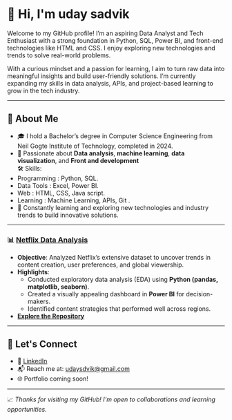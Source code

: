 # 👋 Hi, I'm uday sadvik  

Welcome to my GitHub profile! I’m an aspiring Data Analyst and Tech Enthusiast with a strong foundation in Python, SQL, Power BI, and front-end technologies like HTML and CSS. I enjoy exploring new technologies and trends to solve real-world problems.

With a curious mindset and a passion for learning, I aim to turn raw data into meaningful insights and build user-friendly solutions. I’m currently expanding my skills in data analysis, APIs, and project-based learning to grow in the tech industry.

---

## 🌟 About Me  
- 🎓 I hold a Bachelor’s degree in Computer Science Engineering from Neil Gogte Institute of Technology, completed in 2024.
- 🌱 Passionate about **Data analysis**, **machine learning**, **data visualization**, and **Front and development**  
🛠️ Skills:  
- Programming : Python, SQL.
- Data Tools  :  Excel, Power BI.
- Web         : HTML, CSS, Java script. 
- Learning    : Machine Learning, APIs, Git .  
- 🚀 Constantly learning and exploring new technologies and industry trends to build innovative solutions.
  

---
### 📊 [Netflix Data Analysis](#)  
- **Objective**: Analyzed Netflix’s extensive dataset to uncover trends in content creation, user preferences, and global viewership.  
- **Highlights**:  
  - Conducted exploratory data analysis (EDA) using **Python (pandas, matplotlib, seaborn)**.  
  - Created a visually appealing dashboard in **Power BI** for decision-makers.  
  - Identified content strategies that performed well across regions.  
- **[Explore the Repository](https://github.com/Kudaysadvik/Netflix-data-analysis-EDA)**

  
---
## 🤝 Let's Connect

- 💼 [LinkedIn](http://www.linkedin.com/in/kothapalliudaysadvik2002)  
- 📬 Reach me at:  udaysdvik@gmail.com  
- 🌐 Portfolio coming soon!

---

📈 *Thanks for visiting my GitHub! I'm open to collaborations and learning opportunities.*
